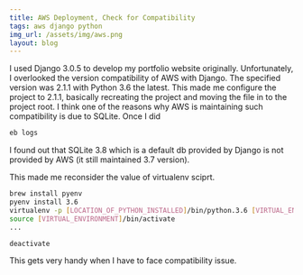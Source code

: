 ```yaml
---
title: AWS Deployment, Check for Compatibility
tags: aws django python
img_url: /assets/img/aws.png
layout: blog
---
```


I used Django 3.0.5 to develop my portfolio website originally.
Unfortunately, I overlooked the version compatibility of AWS with Django.
The specified version was 2.1.1 with Python 3.6 the latest.
This made me configure the project to 2.1.1, basically recreating the project and moving the file in to the project root.
I think one of the reasons why AWS is maintaining such compatibility is due to SQLite.
Once I did

```bash
eb logs
```
I found out that SQLite 3.8 which is a default db provided by Django is not provided by AWS
(it still maintained 3.7 version).
    
This made me reconsider the value of virtualenv sciprt.
```bash
brew install pyenv
pyenv install 3.6
virtualenv -p [LOCATION_OF_PYTHON_INSTALLED]/bin/python.3.6 [VIRTUAL_ENVIRONMENT]
source [VIRTUAL_ENVIRONMENT]/bin/activate
...

deactivate
```

This gets very handy when I have to face compatibility issue.



